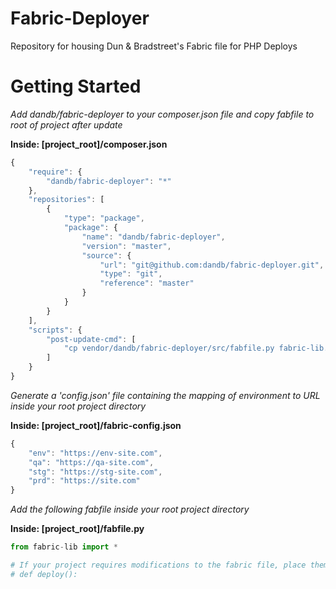 Fabric-Deployer
===============

Repository for housing Dun & Bradstreet's Fabric file for PHP Deploys

# Getting Started #

_Add dandb/fabric-deployer to your composer.json file and copy fabfile to root of project after update_

__Inside: [project_root]/composer.json__

``` javascript
{
    "require": {
        "dandb/fabric-deployer": "*"
    },
    "repositories": [
        {   
            "type": "package",
            "package": {
                "name": "dandb/fabric-deployer",
                "version": "master",
                "source": {
                    "url": "git@github.com:dandb/fabric-deployer.git",
                    "type": "git",
                    "reference": "master"
                }   
            }   
        }   
    ],
    "scripts": {
        "post-update-cmd": [
            "cp vendor/dandb/fabric-deployer/src/fabfile.py fabric-lib.py"
        ]
    }
}
```

_Generate a 'config.json' file containing the mapping of environment to  URL inside your root project directory_

__Inside: [project_root]/fabric-config.json__

``` javascript
{
    "env": "https://env-site.com",
    "qa": "https://qa-site.com",
    "stg": "https://stg-site.com",
    "prd": "https://site.com"
}
```

_Add the following fabfile inside your root project directory_

__Inside: [project_root]/fabfile.py__

``` python
from fabric-lib import *

# If your project requires modifications to the fabric file, place them here. 
# def deploy():
```
